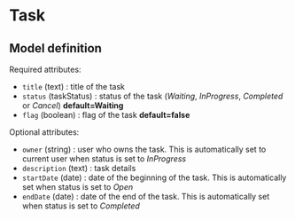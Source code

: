 # Task

## Model definition

Required attributes:
 - `title` (text) : title of the task
 - `status` (taskStatus) : status of the task (*Waiting*, *InProgress*, *Completed* or *Cancel*) **default=Waiting**
 - `flag` (boolean) : flag of the task **default=false**

Optional attributes:
 - `owner` (string) : user who owns the task. This is automatically set to current user when status is set to
 *InProgress*
 - `description` (text) : task details
 - `startDate` (date) : date of the beginning of the task. This is automatically set when status is set to *Open*
 - `endDate` (date) : date of the end of the task. This is automatically set when status is set to *Completed*


